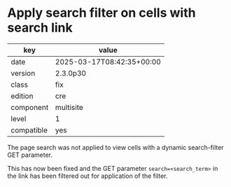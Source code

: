 [//]: # (werk v2)
# Apply search filter on cells with search link

key        | value
---------- | ---
date       | 2025-03-17T08:42:35+00:00
version    | 2.3.0p30
class      | fix
edition    | cre
component  | multisite
level      | 1
compatible | yes

The page search was not applied to view cells with a dynamic search-filter GET parameter.

This has now been fixed and the GET parameter `search=<search_term>` in the link has been filtered out for application of the filter.
